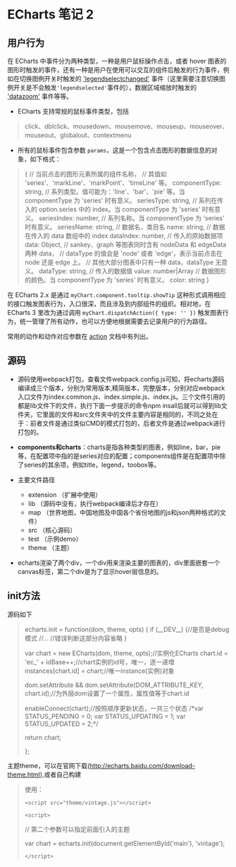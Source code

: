 # ECharts 笔记 2

## 用户行为

在 ECharts 中事件分为两种类型，一种是用户鼠标操作点击，或者 hover 图表的图形时触发的事件，还有一种是用户在使用可以交互的组件后触发的行为事件，例如在切换图例开关时触发的 ['legendselectchanged'](https://echarts.baidu.com/api.html#events.legendselectchanged) 事件（这里需要注意切换图例开关是不会触发`'legendselected'`事件的），数据区域缩放时触发的 ['datazoom'](https://echarts.baidu.com/api.html#events.legendselectchanged) 事件等等。

- ECharts 支持常规的鼠标事件类型，包括

> click、dblclick、mousedown、mousemove、mouseup、mouseover、mouseout、globalout、contextmenu

- 所有的鼠标事件包含参数 `params`，这是一个包含点击图形的数据信息的对象，如下格式：

> {
>     // 当前点击的图形元素所属的组件名称，
>     // 其值如 'series'、'markLine'、'markPoint'、'timeLine' 等。
>     componentType: string,
>     // 系列类型。值可能为：'line'、'bar'、'pie' 等。当 componentType 为 'series' 时有意义。
>     seriesType: string,
>     // 系列在传入的 option.series 中的 index。当 componentType 为 'series' 时有意义。
>     seriesIndex: number,
>     // 系列名称。当 componentType 为 'series' 时有意义。
>     seriesName: string,
>     // 数据名，类目名
>     name: string,
>     // 数据在传入的 data 数组中的 index
>     dataIndex: number,
>     // 传入的原始数据项
>     data: Object,
>     // sankey、graph 等图表同时含有 nodeData 和 edgeData 两种 data，
>     // dataType 的值会是 'node' 或者 'edge'，表示当前点击在 node 还是 edge 上。
>     // 其他大部分图表中只有一种 data，dataType 无意义。
>     dataType: string,
>     // 传入的数据值
>     value: number|Array
>     // 数据图形的颜色。当 componentType 为 'series' 时有意义。
>     color: string
> }

在 ECharts 2.x 是通过 `myChart.component.tooltip.showTip` 这种形式调用相应的接口触发图表行为，入口很深，而且涉及到内部组件的组织。相对地，在 ECharts 3 里改为通过调用 `myChart.dispatchAction({ type: '' })` 触发图表行为，统一管理了所有动作，也可以方便地根据需要去记录用户的行为路径。

常用的动作和动作对应参数在 [action](https://echarts.baidu.com/api.html#action) 文档中有列出。

## 源码

- 源码使用webpack打包，查看文件webpack.config.js可知，将echarts源码编译成三个版本，分别为常用版本,精简版本，完整版本，分别对应webpack入口文件为index.common.js、index.simple.js、index.js。三个文件引用的都是lib文件下的文件，执行下面一步提示的命令npm insall后就可以得到lib文件夹，它里面的文件和src文件夹中的文件主要内容是相同的，不同之处在于：前者文件是通过类似CMD的模式打包的，后者文件是通过webpack进行打包的。

- **components和charts**：charts是指各种类型的图表，例如line，bar，pie等，在配置项中指的是series对应的配置；components组件是在配置项中除了series的其余项，例如title，legend，toobox等。

- 主要文件路径
  - extension （扩展中使用）
  - lib （源码中没有，执行webpack编译后才存在）
  - map （世界地图，中国地图及中国各个省份地图的js和json两种格式的文件）
  - src （核心源码）
  - test （示例demo）
  - theme （主题）

- echarts渲染了两个div，一个div用来渲染主要的图表的，div里面嵌套一个canvas标签，第二个div是为了显示hover层信息的。

## init方法

源码如下

> echarts.init = function(dom, theme, opts) {
>     if (\_\_DEV\_\_) {//是否是debug模式
>         //...     //错误判断这部分内容省略
>     }
>
> var chart = new ECharts(dom, theme, opts);//实例化ECharts
> chart.id = 'ec_' + idBase++;//chart实例的id号，唯一，逐一递增
> instances[chart.id] = chart;//唯一instance(实例)对象
>
> dom.setAttribute &&
>     dom.setAttribute(DOM_ATTRIBUTE_KEY, chart.id);//为外层dom设置了一个属性，属性值等于chart.id
>
> enableConnect(chart);//按照顺序更新状态，一共三个状态
>     /\*var STATUS_PENDING = 0;
>     var STATUS_UPDATING = 1;
>     var STATUS_UPDATED = 2;\*/
>
> return chart;
>
> };

主题theme，可以在官网下载(http://echarts.baidu.com/download-theme.html),或者自己构建
> 使用：
>
> `<script src="theme/vintage.js"></script>`
>
> `<script>`
>
> // 第二个参数可以指定前面引入的主题
>
> var chart = echarts.init(document.getElementById('main'), 'vintage');
>
> `</script>`







